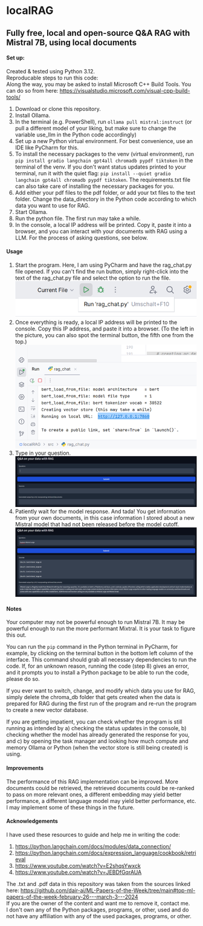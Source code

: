 # localRAG

## Fully free, local and open-source Q&A RAG with Mistral 7B, using local documents


#### Set up:

Created & tested using Python 3.12.    
Reproducable steps to run this code:  
Along the way, you may be asked to install Microsoft C++ Build Tools. You can do so from here: https://visualstudio.microsoft.com/visual-cpp-build-tools/
1. Download or clone this repository.
2. Install Ollama.
3. In the terminal (e.g. PowerShell), run ```ollama pull mistral:instruct``` (or pull a different model of your liking, but make sure to change the variable use_llm in the Python code accordingly)
4. Set up a new Python virtual environment. For best convenience, use an IDE like PyCharm for this.
5. To install the necessary packages to the venv (virtual environment), run ```pip install gradio langchain gpt4all chromadb pypdf tiktoken``` in the terminal of the venv. If you don't want status updates printed to your terminal, run it with the quiet flag: ```pip install --quiet gradio langchain gpt4all chromadb pypdf tiktoken```. The requirements.txt file can also take care of installing the necessary packages for you.
6. Add either your pdf files to the pdf folder, or add your txt files to the text folder. Change the data_directory in the Python code according to which data you want to use for RAG.
7. Start Ollama.
8. Run the python file. The first run may take a while.
9. In the console, a local IP address will be printed. Copy it, paste it into a browser, and you can interact with your documents with RAG using a LLM. For the process of asking questions, see below.

#### Usage

1. Start the program. Here, I am using PyCharm and have the rag_chat.py file opened. If you can't find the run button, simply right-click into the text of the rag_chat.py file and select the option to run the file.  ![Run button in PyCharm](.images_readme/run_pycharm.JPG)
2. Once everything is ready, a local IP address will be printed to the console. Copy this IP address, and paste it into a browser. (To the left in the picture, you can also spot the terminal button, the fifth one from the top.)  ![IP Address in the console with buttons including the Terminal button to the left](.images_readme/url_terminal.JPG)
3. Type in your question.  ![Web interface for the RAG app](.images_readme/web_interface.JPG)
4. Patiently wait for the model response. And tada! You get information from your own documents, in this case information I stored about a new Mistral model that had not been released before the model cutoff.  ![Model response](.images_readme/response.JPG)

#### Notes

Your computer may not be powerful enough to run Mistral 7B. It may be powerful enough to run the more performant Mixtral. It is your task to figure this out.

You can run the ```pip``` command in the Python terminal in PyCharm, for example, by clicking on the terminal button in the bottom left column of the interface. This command should grab all necessary dependencies to run the code. If, for an unknown reason, running the code (step 8) gives an error, and it prompts you to install a Python package to be able to run the code, please do so.

If you ever want to switch, change, and modify which data you use for RAG, simply delete the chroma_db folder that gets created when the data is prepared for RAG during the first run of the program and re-run the program to create a new vector database.

If you are getting impatient, you can check whether the program is still running as intended by a) checking the status updates in the console, b) checking whether the model has already generated the response for you, and c) by opening the task manager and looking how much compute and memory Ollama or Python (when the vector store is still being created) is using.

#### Improvements

The performance of this RAG implementation can be improved. More documents could be retrieved, the retrieved documents could be re-ranked to pass on more relevant ones, a different embedding may yield better performance, a different language model may yield better performance, etc. I may implement some of these things in the future.

#### Acknowledgements

I have used these resources to guide and help me in writing the code:
1. https://python.langchain.com/docs/modules/data_connection/
2. https://python.langchain.com/docs/expression_language/cookbook/retrieval
3. https://www.youtube.com/watch?v=E2shqsYwxck
4. https://www.youtube.com/watch?v=JEBDfGqrAUA

The .txt and .pdf data in this repository was taken from the sources linked here: https://github.com/dair-ai/ML-Papers-of-the-Week/tree/main#top-ml-papers-of-the-week-february-26---march-3---2024  
If you are the owner of the content and want me to remove it, contact me.  
I don't own any of the Python packages, programs, or other, used and do not have any affiliation with any of the used packages, programs, or other.  
